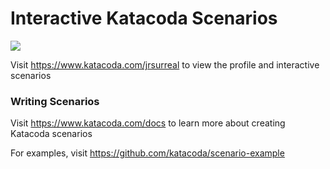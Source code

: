 # Interactive Katacoda Scenarios

[![](http://shields.katacoda.com/katacoda/jrsurreal/count.svg)](https://www.katacoda.com/jrsurreal "Get your profile on Katacoda.com")

Visit https://www.katacoda.com/jrsurreal to view the profile and interactive scenarios

### Writing Scenarios
Visit https://www.katacoda.com/docs to learn more about creating Katacoda scenarios

For examples, visit https://github.com/katacoda/scenario-example
